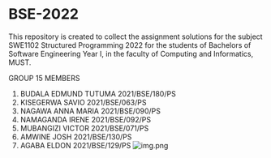 # BSE-2022
This repository is created to collect the assignment solutions for the subject SWE1102 Structured Programming 2022
 for the students of Bachelors of Software Engineering  Year I, in the faculty of Computing and Informatics, MUST.

GROUP 15 MEMBERS 
1. BUDALA EDMUND TUTUMA 2021/BSE/180/PS
2. KISEGERWA SAVIO 2021/BSE/063/PS
3. NAGAWA ANNA MARIA 2021/BSE/090/PS
4. NAMAGANDA IRENE 2021/BSE/092/PS
5. MUBANGIZI VICTOR 2021/BSE/071/PS
6. AMWINE JOSH  2021/BSE/130/PS
7. AGABA ELDON 2021/BSE/129/PS
![img.png](img.png)